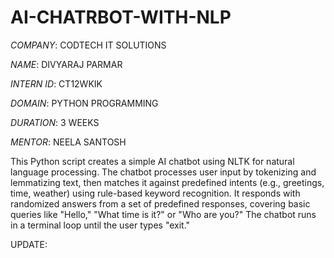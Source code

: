 # AI-CHATRBOT-WITH-NLP

*COMPANY*: CODTECH IT SOLUTIONS

*NAME*: DIVYARAJ PARMAR

*INTERN ID*: CT12WKIK

*DOMAIN*: PYTHON PROGRAMMING

*DURATION*: 3 WEEKS

*MENTOR*: NEELA SANTOSH

This Python script creates a simple AI chatbot using NLTK for natural language processing. The chatbot processes user input by tokenizing and lemmatizing text, then matches it against predefined intents (e.g., greetings, time, weather) using rule-based keyword recognition. It responds with randomized answers from a set of predefined responses, covering basic queries like "Hello," "What time is it?" or "Who are you?" The chatbot runs in a terminal loop until the user types "exit."

UPDATE:
